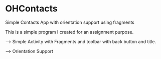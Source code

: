 # OHContacts
Simple Contacts App with orientation support using fragments

This is a simple program I created for an assignment purpose.

--> Simple Activity with Fragments and toolbar with back button and title.

--> Orientation Support
